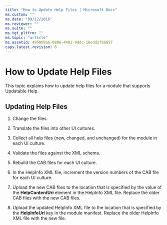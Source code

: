 ```yaml
---
title: "How to Update Help Files | Microsoft Docs"
ms.custom: ""
ms.date: "09/12/2016"
ms.reviewer: ""
ms.suite: ""
ms.tgt_pltfrm: ""
ms.topic: "article"
ms.assetid: 495869a6-080e-4401-9ddc-16edd2f86857
caps.latest.revision: 6
---
```

# How to Update Help Files

This topic explains how to update help files for a module that supports Updatable Help.

## Updating Help Files

1. Change the files.

2. Translate the files into other UI cultures.

3. Collect all help files (new, changed, and unchanged) for the module in each UI culture.

4. Validate the files against the XML schema.

5. Rebuild the CAB files for each UI culture.

6. In the HelpInfo XML file, increment the version numbers of the CAB file for each UI culture.

7. Upload the new CAB files to the location that is specified by the value of the **HelpContentUri** element in the HelpInfo XML file. Replace the older CAB files with the new CAB files.

8. Upload the updated HelpInfo XML file to the location that is specified by the **HelpInfoUri** key in the module manifest. Replace the older HelpInfo XML file with the new file.